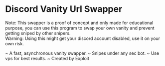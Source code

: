 # Discord Vanity Url Swapper

Note: This swapper is a proof of concept and only made for educational purpose, you can use this program to swap your own vanity and prevent getting sniped by other snipers.
<br>Warning: Using this might get your discord account disabled, use it on your own risk.

~ A fast, asynchronous vanity swapper.
~ Snipes under any sec bot.
~ Use vps for best results.
~ Created by Exploit
